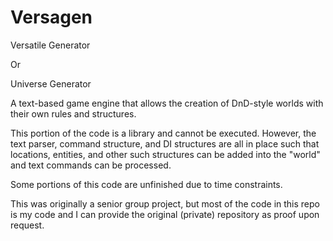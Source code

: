 # Versagen

Versatile Generator

Or

Universe Generator

A text-based game engine that allows the creation of DnD-style worlds with their own rules and structures.

This portion of the code is a library and cannot be executed. However, the text parser, command structure, and DI structures are all in place such that locations, entities, and other such structures can be added into the "world" and text commands can be processed.

Some portions of this code are unfinished due to time constraints.

This was originally a senior group project, but most of the code in this repo is my code and I can provide the original (private) repository as proof upon request.

